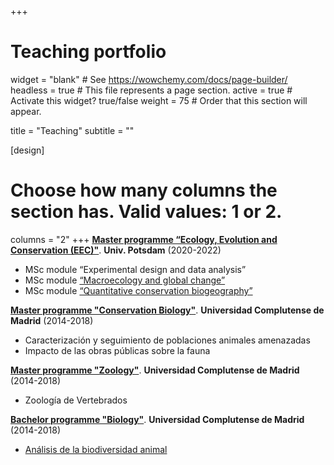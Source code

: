+++
# Teaching portfolio
widget = "blank"  # See https://wowchemy.com/docs/page-builder/
headless = true  # This file represents a page section.
active = true  # Activate this widget? true/false
weight = 75  # Order that this section will appear.

title = "Teaching"
subtitle = ""

[design]
  # Choose how many columns the section has. Valid values: 1 or 2.
  columns = "2"
+++
**[Master programme “Ecology, Evolution and Conservation (EEC)"](https://www.uni-potsdam.de/de/mnfakul/studium-und-lehre/master/ecology-evolution-and-conservation)**. **Univ. Potsdam** (2020-2022)
* MSc module “Experimental design and data analysis” 
* MSc module [“Macroecology and global change”](https://damariszurell.github.io/EEC-MGC/)
* MSc module [“Quantitative conservation biogeography”](https://damariszurell.github.io/EEC-QCB/)

**[Master programme "Conservation Biology"](https://www.ucm.es/biologia-conservacion)**. **Universidad Complutense de Madrid** (2014-2018)
* Caracterización y seguimiento de poblaciones animales amenazadas
* Impacto de las obras públicas sobre la fauna

**[Master programme "Zoology"](https://www.ucm.es/muz)**. **Universidad Complutense de Madrid** (2014-2018) 
* Zoología de Vertebrados

**[Bachelor programme "Biology"](https://biologicas.ucm.es/)**. **Universidad Complutense de Madrid** (2014-2018)
* [Análisis de la biodiversidad animal](http://web.bioucm.es/guiasdocentes&asigp=25)